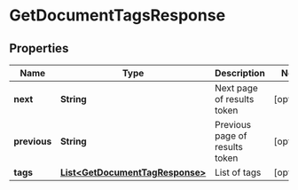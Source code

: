 

# GetDocumentTagsResponse


## Properties

| Name | Type | Description | Notes |
|------------ | ------------- | ------------- | -------------|
|**next** | **String** | Next page of results token |  [optional] |
|**previous** | **String** | Previous page of results token |  [optional] |
|**tags** | [**List&lt;GetDocumentTagResponse&gt;**](GetDocumentTagResponse.md) | List of tags |  [optional] |



